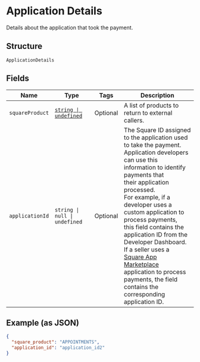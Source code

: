 
# Application Details

Details about the application that took the payment.

## Structure

`ApplicationDetails`

## Fields

| Name | Type | Tags | Description |
|  --- | --- | --- | --- |
| `squareProduct` | [`string \| undefined`](../../doc/models/application-details-external-square-product.md) | Optional | A list of products to return to external callers. |
| `applicationId` | `string \| null \| undefined` | Optional | The Square ID assigned to the application used to take the payment.<br>Application developers can use this information to identify payments that<br>their application processed.<br>For example, if a developer uses a custom application to process payments,<br>this field contains the application ID from the Developer Dashboard.<br>If a seller uses a [Square App Marketplace](https://developer.squareup.com/docs/app-marketplace)<br>application to process payments, the field contains the corresponding application ID. |

## Example (as JSON)

```json
{
  "square_product": "APPOINTMENTS",
  "application_id": "application_id2"
}
```

